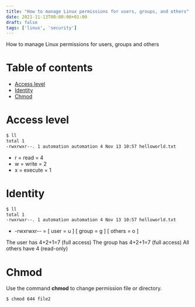 ```yaml
---
title: "How to manage Linux permissions for users, groups, and others"
date: 2021-11-13T00:00:00+01:00
draft: false
tags: ['linux', 'security']
---
```


How to manage Linux permissions for users, groups and others

# Table of contents

* [Access level](#access-level)
* [Identity](#identity)
* [Chmod](#chmod)

# Access level

```bash
$ ll
total 1
-rwxrwxr--. 1 automation automation 4 Nov 13 10:57 helloworld.txt
```

- r = read = 4
- w = write = 2
- x = execute = 1

# Identity

```bash
$ ll
total 1
-rwxrwxr--. 1 automation automation 4 Nov 13 10:57 helloworld.txt
```

- -rwxrwxr-- = [ user = u ] [ group = g ] [ others = o ]

The user has 4+2+1=7 (full access)
The group has 4+2+1=7 (full access)
All others have 4  (read-only)

# Chmod

Use the command **chmod** to change permission file or directory.

```bash
$ chmod 644 file2
```